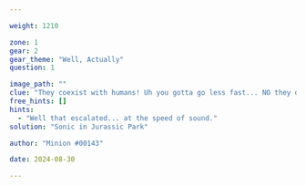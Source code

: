 ```yaml
---

weight: 1210

zone: 1
gear: 2
gear_theme: "Well, Actually"
question: 1

image_path: ""
clue: "They coexist with humans! Uh you gotta go less fast... NO they don't. Yeah, actually they do."
free_hints: []
hints:
  - "Well that escalated... at the speed of sound."
solution: "Sonic in Jurassic Park"

author: "Minion #00143"

date: 2024-08-30

---
```


